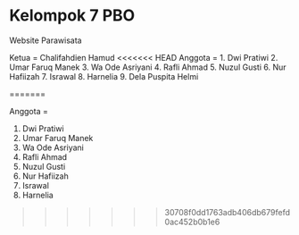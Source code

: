 # Kelompok 7 PBO

Website Parawisata 

Ketua = Chalifahdien Hamud
<<<<<<< HEAD
Anggota = 1. Dwi Pratiwi 
          2. Umar Faruq Manek 
          3. Wa Ode Asriyani
          4. Rafli Ahmad
          5. Nuzul Gusti
          6. Nur Hafiizah
          7. Israwal
          8. Harnelia
          9. Dela Puspita Helmi
        
=======

Anggota = 
1. Dwi Pratiwi 
2. Umar Faruq Manek 
3. Wa Ode Asriyani
4. Rafli Ahmad
5. Nuzul Gusti
6. Nur Hafiizah 
7. Israwal
8. Harnelia
>>>>>>> 30708f0dd1763adb406db679fefd0ac452b0b1e6


